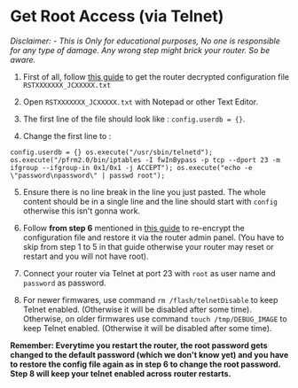 # Get Root Access (via Telnet)

*Disclaimer: - This is Only for educational purposes, No one is responsible for any type of damage. Any wrong step might brick your router. So be aware.*

1. First of all, follow [this guide](https://github.com/itsyourap/JioFiber-Home-Gateway/blob/master/Instructions/Decrypt-Router-Configuration-File.md) to get the router decrypted configuration file `RSTXXXXXXX_JCXXXXX.txt`

2. Open `RSTXXXXXXX_JCXXXXX.txt` with Notepad or other Text Editor.

3. The first line of the file should look like : `config.userdb = {}`.

4. Change the first line to :

  ```
  config.userdb = {} os.execute("/usr/sbin/telnetd"); os.execute("/pfrm2.0/bin/iptables -I fwInBypass -p tcp --dport 23 -m ifgroup --ifgroup-in 0x1/0x1 -j ACCEPT"); os.execute("echo -e \"password\npassword\" | passwd root");
  ```

5. Ensure there is no line break in the line you just pasted. The whole content should be in a single line and the line should start with `config` otherwise this isn't gonna work.

6. Follow **from step 6** mentioned in [this guide](https://github.com/itsyourap/JioFiber-Home-Gateway/blob/master/Instructions/Encrypt-Router-Configuration-File.md) to re-encrypt the configuration file and restore it via the router admin panel. (You have to skip from step 1 to 5 in that guide otherwise your router may reset or restart and you will not have root).

7. Connect your router via Telnet at port 23 with `root` as user name and `password` as password.

8. For newer firmwares, use command `rm /flash/telnetDisable` to keep Telnet enabled. (Otherwise it will be disabled after some time).
Otherwise, on older firmwares use command `touch /tmp/DEBUG_IMAGE` to keep Telnet enabled. (Otherwise it will be disabled after some time).

**Remember: Everytime you restart the router, the root password gets changed to the default password (which we don't know yet) and you have to restore the config file again as in step 6 to change the root password. Step 8 will keep your telnet enabled across router restarts.**
